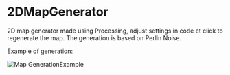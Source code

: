 # 2DMapGenerator
2D map generator made using Processing, adjust settings in code et click to regenerate the map. 
The generation is based on Perlin Noise.

Example of generation:

![Map GenerationExample](https://i.imgur.com/ddCQ6kT.jpg)
